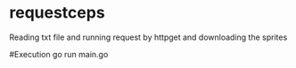 # requestceps
Reading txt file and running request by httpget and downloading the sprites

#Execution
go run main.go


